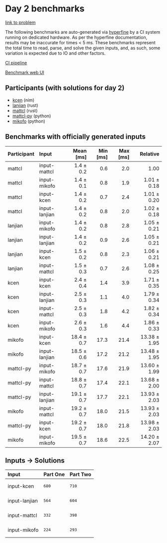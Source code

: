 # Day 2 benchmarks

[link to problem](https://adventofcode.com/2024/day/2)

The following benchmarks are auto-generated via
[hyperfine](https://github.com/sharkdp/hyperfine) by a CI system running on
dedicated hardware. As per the hyperfine documentation, results may be
inaccurate for times < 5 ms. These benchmarks represent the total time to read,
parse, and solve the given inputs, and, as such, some variation is expected due
to IO and other factors.

[CI pipeline](http://ci.papercode.net:8080/teams/main/pipelines/aoc2024)

[Benchmark web UI](https://aoc.ancalagon.black)


## Participants (with solutions for day 2)

- [kcen](https://github.com/kcen/aoc2024) (nim)
- [lanjian](https://github.com/lanjian/aoc-2024) (rust)
- [mattcl](https://github.com/mattcl/aoc2024) (rust)
- [mattcl-py](https://github.com/mattcl/aoc2024-py) (python)
- [mikofo](https://github.com/mikofo/aoc2024) (python)


## Benchmarks with officially generated inputs

| Participant | Input | Mean [ms] | Min [ms] | Max [ms] | Relative |
|:---|:---|---:|---:|---:|---:|
| mattcl | input-mattcl | 1.4 ± 0.2 | 0.6 | 2.0 | 1.00 |
| mattcl | input-mikofo | 1.4 ± 0.1 | 0.8 | 1.9 | 1.01 ± 0.18 |
| mattcl | input-kcen | 1.4 ± 0.2 | 0.7 | 2.4 | 1.01 ± 0.20 |
| mattcl | input-lanjian | 1.4 ± 0.2 | 0.8 | 2.0 | 1.02 ± 0.18 |
| lanjian | input-mikofo | 1.4 ± 0.2 | 0.8 | 2.8 | 1.05 ± 0.21 |
| lanjian | input-lanjian | 1.4 ± 0.2 | 0.9 | 2.6 | 1.05 ± 0.21 |
| lanjian | input-kcen | 1.5 ± 0.2 | 0.8 | 2.3 | 1.06 ± 0.21 |
| lanjian | input-mattcl | 1.5 ± 0.3 | 0.7 | 2.6 | 1.08 ± 0.25 |
| kcen | input-kcen | 2.4 ± 0.4 | 1.4 | 3.9 | 1.71 ± 0.35 |
| kcen | input-lanjian | 2.5 ± 0.3 | 1.1 | 4.0 | 1.79 ± 0.34 |
| kcen | input-mattcl | 2.5 ± 0.3 | 1.8 | 4.2 | 1.82 ± 0.34 |
| kcen | input-mikofo | 2.6 ± 0.3 | 1.6 | 4.4 | 1.86 ± 0.33 |
| mikofo | input-kcen | 18.4 ± 0.7 | 17.3 | 21.4 | 13.38 ± 1.95 |
| mikofo | input-lanjian | 18.5 ± 0.6 | 17.2 | 21.2 | 13.48 ± 1.95 |
| mattcl-py | input-mikofo | 18.7 ± 0.7 | 17.6 | 21.9 | 13.60 ± 1.99 |
| mattcl-py | input-mattcl | 18.8 ± 0.7 | 17.4 | 22.1 | 13.68 ± 2.00 |
| mattcl-py | input-lanjian | 19.1 ± 0.7 | 17.7 | 22.1 | 13.93 ± 2.03 |
| mikofo | input-mattcl | 19.2 ± 0.7 | 18.0 | 21.5 | 13.93 ± 2.03 |
| mattcl-py | input-kcen | 19.2 ± 0.7 | 18.0 | 21.8 | 13.98 ± 2.03 |
| mikofo | input-mikofo | 19.5 ± 0.7 | 18.6 | 22.5 | 14.20 ± 2.07 |


## Inputs -> Solutions

| Input | Part One | Part Two |
|:---|:---|:---|
|input-kcen|<pre>680</pre>|<pre>710</pre>|
|input-lanjian|<pre>564</pre>|<pre>604</pre>|
|input-mattcl|<pre>332</pre>|<pre>398</pre>|
|input-mikofo|<pre>224</pre>|<pre>293</pre>|